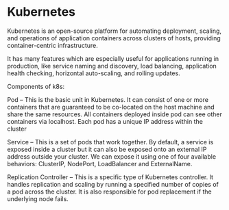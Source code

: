 # Kubernetes

Kubernetes is an open-source platform for automating deployment, scaling, and operations of application containers across clusters of hosts, providing container-centric infrastructure.

It has many features which are especially useful for applications running in production, like service naming and discovery, load balancing, application health checking, horizontal auto-scaling, and rolling updates.

Components of k8s:

Pod – This is the basic unit in Kubernetes. It can consist of one or more containers that are guaranteed to be co-located on the host machine and share the same resources. All containers deployed inside pod can see other containers via localhost. Each pod has a unique IP address within the cluster

Service – This is a set of pods that work together. By default, a service is exposed inside a cluster but it can also be exposed onto an external  IP address outside your cluster. We can expose it using one of four available behaviors: ClusterIP, NodePort, LoadBalancer and ExternalName.

Replication Controller – This is a specific type of Kubernetes controller. It handles replication and scaling by running a specified number of copies of a pod across the cluster. It is also responsible for pod replacement if the underlying node fails.
